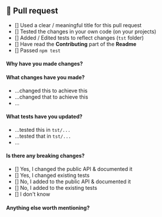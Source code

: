 ## 🎁 Pull request

<!-- Fill the following checklist -->

* [] Used a clear / meaningful title for this pull request
* [] Tested the changes in your own code (on your projects)
* [] Added / Edited tests to reflect changes (`tst` folder)
* [] Have read the **Contributing** part of the **Readme**
* [] Passed `npm test`

<!-- Complete the following parts -->

#### Why have you made changes?
<!-- Explain in a few sentences why -->

#### What changes have you made?
* ...changed this to achieve this
* ...changed that to achieve this
* ...

#### What tests have you updated?
* ...tested this in `tst/...`
* ...tested that in `tst/...`
* ...

#### Is there any breaking changes?
* [] Yes, I changed the public API & documented it
* [] Yes, I changed existing tests
* [] No,  I added to the public API & documented it
* [] No,  I added to the existing tests
* [] I don't know

#### Anything else worth mentioning?
<!-- Please help with the PR process -->
<!-- And leave any useful information -->